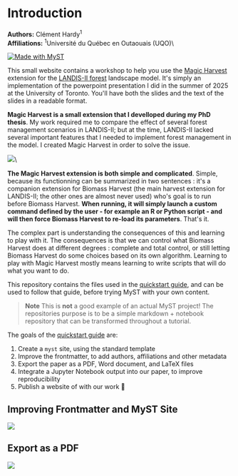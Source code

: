 # Introduction

**Authors:** Clément Hardy<sup>1</sup> \
**Affiliations:** <sup>1</sup>Université du Québec en Outaouais (UQO)\

[![Made with MyST](https://img.shields.io/badge/made%20with-myst-orange)](https://myst.tools)

This small website contains a workshop to help you use the [Magic Harvest](https://github.com/Klemet/LANDIS-II-Magic-Harvest) extension for the [LANDIS-II forest](https://www.landis-ii.org/) landscape model. It's simply an implementation of the powerpoint presentation I did in the summer of 2025 at the University of Toronto. You'll have both the slides and the text of the slides in a readable format.

**Magic Harvest is a small extension that I develloped during my PhD thesis**. My work required me to compare the effect of several forest management scenarios in LANDIS-II; but at the time, LANDIS-II lacked several important features that I needed to implement forest management in the model. I created Magic Harvest in order to solve the issue.

![](./images/Slide2.jpg)\

**The Magic Harvest extension is both simple and complicated**. Simple, because its functionning can be summarized in two sentences : it's a companion extension for Biomass Harvest (the main harvest extension for LANDIS-II; the other ones are almost never used) who's goal is to run before Biomass Harvest. **When running, it will simply launch a custom command defined by the user - for example an R or Python script - and will then force Biomass Harvest to re-load its parameters**. That's it.

The complex part is understanding the consequences of this and learning to play with it. The consequences is that we can control what Biomass Harvest does at different degrees : complete and total control, or still letting Biomass Harvest do some choices based on its own algorithm. Learning to play with Magic Harvest mostly means learning to write scripts that will do what you want to do.







This repository contains the files used in the [quickstart guide](https://mystmd.org/guide/quickstart), and can be used to follow that guide, before trying MyST with your own content.

> **Note** This is **not** a good example of an actual MyST project! The repositories purpose is to be a simple markdown + notebook repository that can be transformed throughout a tutorial.

The goals of the [quickstart guide](https://myst.tools/docs/mystjs/quickstart) are:

1. Create a `myst` site, using the standard template
2. Improve the frontmatter, to add authors, affiliations and other metadata
3. Export the paper as a PDF, Word document, and LaTeX files
4. Integrate a Jupyter Notebook output into our paper, to improve reproducibility
5. Publish a website of with our work 🚀

## Improving Frontmatter and MyST Site

![](./images/frontmatter-after.png)

## Export as a PDF

![](./images/export-pdf.png)
